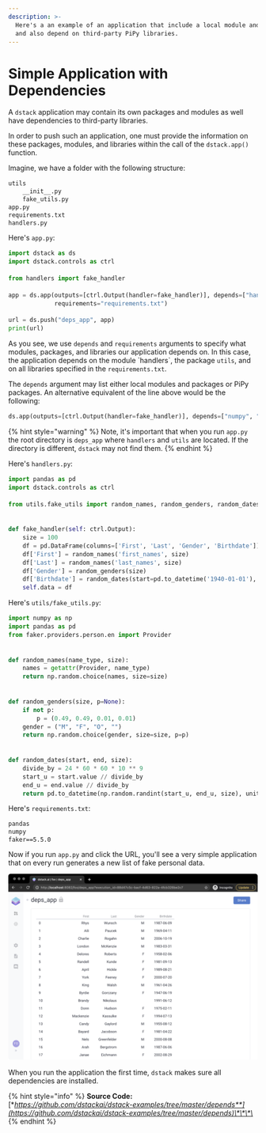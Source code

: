 ```yaml
---
description: >-
  Here's a an example of an application that include a local module and package,
  and also depend on third-party PiPy libraries.
---
```


# Simple Application with Dependencies

A `dstack` application may contain its own packages and modules as well have dependencies to third-party libraries.

In order to push such an application, one must provide the information on these packages, modules, and libraries within the call of the `dstack.app()` function.

Imagine, we have a folder with the following structure:

```text
utils
    __init__.py
    fake_utils.py
app.py
requirements.txt
handlers.py
```

 Here's `app.py`:

```python
import dstack as ds
import dstack.controls as ctrl

from handlers import fake_handler

app = ds.app(outputs=[ctrl.Output(handler=fake_handler)], depends=["handlers", "utils"],
             requirements="requirements.txt")

url = ds.push("deps_app", app)
print(url)
```

 As you see, we use `depends` and `requirements` arguments to specify what modules, packages, and libraries our application depends on. In this case, the application depends on the module \`handlers\`, the package `utils`, and on all libraries specified in the `requirements.txt`.

The `depends` argument may list either local modules and packages or PiPy packages. An alternative equivalent of the line above would be the following:

```python
ds.app(outputs=[ctrl.Output(handler=fake_handler)], depends=["numpy", "pandas", "faker==5.5.0", "handlers", "utils"])
```

{% hint style="warning" %}
Note, it's important that when you run `app.py` the root directory is `deps_app` where `handlers` and `utils` are located. If the directory is different, `dstack` may not find them.
{% endhint %}

Here's `handlers.py`:

```python
import pandas as pd
import dstack.controls as ctrl

from utils.fake_utils import random_names, random_genders, random_dates


def fake_handler(self: ctrl.Output):
    size = 100
    df = pd.DataFrame(columns=['First', 'Last', 'Gender', 'Birthdate'])
    df['First'] = random_names('first_names', size)
    df['Last'] = random_names('last_names', size)
    df['Gender'] = random_genders(size)
    df['Birthdate'] = random_dates(start=pd.to_datetime('1940-01-01'), end=pd.to_datetime('2008-01-01'), size=size)
    self.data = df
```

 Here's `utils/fake_utils.py`:

```python
import numpy as np
import pandas as pd
from faker.providers.person.en import Provider


def random_names(name_type, size):
    names = getattr(Provider, name_type)
    return np.random.choice(names, size=size)


def random_genders(size, p=None):
    if not p:
        p = (0.49, 0.49, 0.01, 0.01)
    gender = ("M", "F", "O", "")
    return np.random.choice(gender, size=size, p=p)


def random_dates(start, end, size):
    divide_by = 24 * 60 * 60 * 10 ** 9
    start_u = start.value // divide_by
    end_u = end.value // divide_by
    return pd.to_datetime(np.random.randint(start_u, end_u, size), unit="D")
```

 Here's `requirements.txt`:

```text
pandas
numpy
faker==5.5.0
```

 Now if you run `app.py` and click the URL, you'll see a very simple application that on every run generates a new list of fake personal data.

![](../.gitbook/assets/screenshot-2021-01-13-at-09.21.36.png)

When you run the application the first time, `dstack` makes sure all dependencies are installed.

{% hint style="info" %}
**Source Code:** [**https://github.com/dstackai/dstack-examples/tree/master/depends**](https://github.com/dstackai/dstack-examples/tree/master/depends)\*\*\*\*
{% endhint %}

